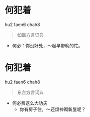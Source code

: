 # 何犯着
hu2 faen6 chah8
> 如皋方言词典
- 何必：你没好处，～起早带晚的忙。

# 何犯着
hu2 faen6 chah8
> 东台方言词典
- 何必费这么大功夫
  - 你有房子住，～还烦神砌新屋呢？
